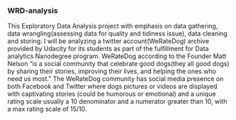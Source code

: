 ### WRD-analysis
This Exploratory Data Analysis project with emphasis on data gathering, data wrangling(assessing data for quality and tidiness issue), data cleaning and storing.
I will be analyzing a twitter account(WeRateDog) archive provided by Udacity for its students as part of the fulfillment for Data analytics Nanodegree program.
WeRateDog according to the Founder Matt Nelson “is a social community that celebrate good dogs(they all good dogs) by sharing their stories, improving their lives, and helping the ones who need us most.”
The WeRateDog community has social media presence on both Facebook and Twitter where dogs pictures or videos are displayed with captivating stories (could be humorous or emotional) and a unique rating scale usually a 10 denominator and a numerator greater than 10, with a max rating scale of 15/10.
